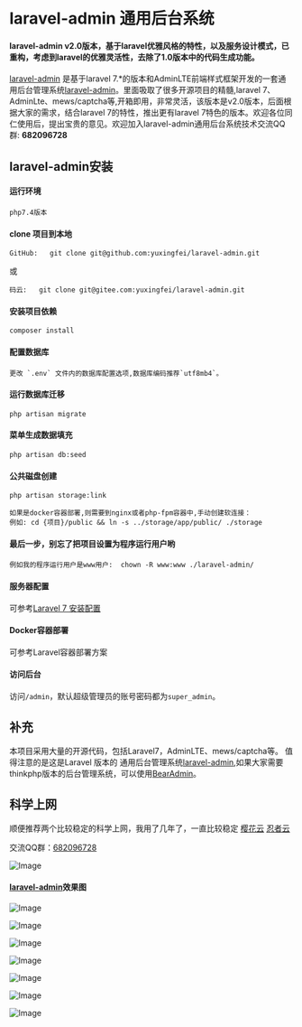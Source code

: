 # laravel-admin 通用后台系统

#### laravel-admin v2.0版本，基于laravel优雅风格的特性，以及服务设计模式，已重构，考虑到laravel的优雅灵活性，去除了1.0版本中的代码生成功能。

[laravel-admin](https://github.com/yuxingfei/laravel-admin) 是基于laravel 7.*的版本和AdminLTE前端样式框架开发的一套通用后台管理系统[laravel-admin](https://github.com/yuxingfei/laravel-admin)。里面吸取了很多开源项目的精髓,laravel 7、AdminLte、mews/captcha等,开箱即用，非常灵活，该版本是v2.0版本，后面根据大家的需求，结合laravel 7的特性，推出更有laravel 7特色的版本。欢迎各位同仁使用后，提出宝贵的意见。欢迎加入laravel-admin通用后台系统技术交流QQ群: **682096728**

## laravel-admin安装

#### 运行环境
```
php7.4版本
```

#### clone 项目到本地
```
GitHub:   git clone git@github.com:yuxingfei/laravel-admin.git
```
或
```
码云:   git clone git@gitee.com:yuxingfei/laravel-admin.git
```

#### 安装项目依赖
```
composer install
```

#### 配置数据库
```
更改 `.env` 文件内的数据库配置选项,数据库编码推荐`utf8mb4`。
```

#### 运行数据库迁移
```
php artisan migrate
``` 
#### 菜单生成数据填充
```
php artisan db:seed
``` 
#### 公共磁盘创建
```
php artisan storage:link

如果是docker容器部署,则需要到nginx或者php-fpm容器中,手动创建软连接：
例如: cd {项目}/public && ln -s ../storage/app/public/ ./storage
``` 

#### 最后一步，别忘了把项目设置为程序运行用户哟
```
例如我的程序运行用户是www用户:  chown -R www:www ./laravel-admin/
``` 

#### 服务器配置
可参考[Laravel 7 安装配置](https://learnku.com/docs/laravel/7.x/installation/7447)

#### Docker容器部署
可参考Laravel容器部署方案

#### 访问后台
访问`/admin`，默认超级管理员的账号密码都为`super_admin`。


## 补充
本项目采用大量的开源代码，包括Laravel7，AdminLTE、mews/captcha等。
值得注意的是这是Laravel 版本的 通用后台管理系统[laravel-admin](https://github.com/yuxingfei/laravel-admin),如果大家需要thinkphp版本的后台管理系统，可以使用[BearAdmin](https://github.com/yupoxiong/BearAdmin)。

## 科学上网
顺便推荐两个比较稳定的科学上网，我用了几年了，一直比较稳定
[樱花云](https://www.sakuras.pro/index.php#/register?code=hxGASdrG)
[忍者云](https://renzhe.cloud/auth/register?code=GoTA)

交流QQ群：[682096728](https://jq.qq.com/?_wv=1027&k=8SMveoJ0)

![Image](https://raw.githubusercontent.com/yuxingfei/images/master/qq_share_code.png)

#### [laravel-admin](https://github.com/yuxingfei/laravel-admin)效果图

![Image](https://raw.githubusercontent.com/yuxingfei/images/master/home.png)

![Image](https://raw.githubusercontent.com/yuxingfei/images/master/skin_setting.png)

![Image](https://raw.githubusercontent.com/yuxingfei/images/master/user.png)

![Image](https://raw.githubusercontent.com/yuxingfei/images/master/menu.png)

![Image](https://raw.githubusercontent.com/yuxingfei/images/master/role.png)

![Image](https://raw.githubusercontent.com/yuxingfei/images/master/setting.png)

![Image](https://raw.githubusercontent.com/yuxingfei/images/master/database.png)
